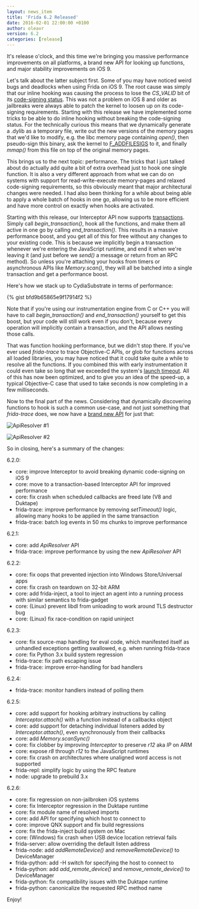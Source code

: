 ```yaml
---
layout: news_item
title: 'Frida 6.2 Released'
date: 2016-02-01 22:00:00 +0100
author: oleavr
version: 6.2
categories: [release]
---
```


It's release o'clock, and this time we're bringing you massive performance
improvements on all platforms, a brand new API for looking up functions, and
major stability improvements on iOS 9.

Let's talk about the latter subject first. Some of you may have noticed weird
bugs and deadlocks when using Frida on iOS 9. The root cause was simply that our
inline hooking was causing the process to lose the *CS_VALID* bit of its
[code-signing status](https://github.com/frida/frida-gum/blob/ae22e0fa94970a9df140757e4aa0467e9deea9aa/tests/core/interceptor.c#L1111).
This was not a problem on iOS 8 and older as jailbreaks were always able to
patch the kernel to loosen up on its code-signing requirements. Starting with
this release we have implemented some tricks to be able to do inline hooking
without breaking the code-signing status. For the technically curious this means
that we dynamically generate a .dylib as a temporary file, write out the new
versions of the memory pages that we'd like to modify, e.g. the libc memory page
containing *open()*, then pseudo-sign this binary, ask the kernel to [F_ADDFILESIGS](https://github.com/frida/frida-gum/blob/ae22e0fa94970a9df140757e4aa0467e9deea9aa/gum/backend-darwin/gumcodesegment-darwin.c#L211)
to it, and finally *mmap()* from this file on top of the original memory pages.

This brings us to the next topic: performance. The tricks that I just talked
about do actually add quite a bit of extra overhead just to hook one single
function. It is also a very different approach from what we can do on systems
with support for read-write-execute memory-pages and relaxed code-signing
requirements, so this obviously meant that major architectural changes were
needed. I had also been thinking for a while about being able to apply a whole
batch of hooks in one go, allowing us to be more efficient and have more control
on exactly when hooks are activated.

Starting with this release, our Interceptor API now supports [transactions](https://github.com/frida/frida-gum/blob/ae22e0fa94970a9df140757e4aa0467e9deea9aa/gum/guminterceptor.h#L78-L79).
Simply call *begin_transaction()*, hook all the functions, and make them all
active in one go by calling *end_transaction()*. This results in a massive
performance boost, and you get all of this for free without any changes to your
existing code. This is because we implicitly begin a transaction whenever we're
entering the JavaScript runtime, and end it when we're leaving it (and just
before we *send()* a message or return from an RPC method). So unless you're
attaching your hooks from timers or asynchronous APIs like *Memory.scan()*,
they will all be batched into a single transaction and get a performance boost.

Here's how we stack up to CydiaSubstrate in terms of performance:

{% gist bfd9b65865e9f17914f2 %}

Note that if you're using our instrumentation engine from C or C++ you will
have to call *begin_transaction()* and *end_transaction()* yourself to get this
boost, but your code will still work even if you don't, because every operation
will implicitly contain a transaction, and the API allows nesting those calls.

That was function hooking performance, but we didn't stop there. If you've ever
used *frida-trace* to trace Objective-C APIs, or glob for functions across all
loaded libraries, you may have noticed that it could take quite a while to
resolve all the functions. If you combined this with early instrumentation it
could even take so long that we exceeded the system's [launch timeout](https://github.com/frida/frida/issues/103).
All of this has now been optimized, and to give you an idea of the speed-up,
a typical Objective-C case that used to take seconds is now completing in a
few milliseconds.

Now to the final part of the news. Considering that dynamically discovering
functions to hook is such a common use-case, and not just something that
*frida-trace* does, we now have a [brand new API](https://www.frida.re/docs/javascript-api/#apiresolver)
for just that:

![ApiResolver #1](/img/api-resolver-module.png "ApiResolver")

![ApiResolver #2](/img/api-resolver-objc.png "ApiResolver")

So in closing, here's a summary of the changes:

6.2.0:

- core: improve Interceptor to avoid breaking dynamic code-signing on iOS 9
- core: move to a transaction-based Interceptor API for improved performance
- core: fix crash when scheduled callbacks are freed late (V8 and Duktape)
- frida-trace: improve performance by removing *setTimeout()* logic, allowing
               many hooks to be applied in the same transaction
- frida-trace: batch log events in 50 ms chunks to improve performance

6.2.1:

- core: add *ApiResolver* API
- frida-trace: improve performance by using the new *ApiResolver* API

6.2.2:

- core: fix oops that prevented injection into Windows Store/Universal apps
- core: fix crash on teardown on 32-bit ARM
- core: add frida-inject, a tool to inject an agent into a running process with
        similar semantics to frida-gadget
- core: (Linux) prevent libdl from unloading to work around TLS destructor bug
- core: (Linux) fix race-condition on rapid uninject

6.2.3:

- core: fix source-map handling for eval code, which manifested itself as
        unhandled exceptions getting swallowed, e.g. when running frida-trace
- core: fix Python 3.x build system regression
- frida-trace: fix path escaping issue
- frida-trace: improve error-handling for bad handlers

6.2.4:

- frida-trace: monitor handlers instead of polling them

6.2.5:

- core: add support for hooking arbitrary instructions by calling
        *Interceptor.attach()* with a function instead of a callbacks object
- core: add support for detaching individual listeners added by
        *Interceptor.attach()*, even synchronously from their callbacks
- core: add *Memory.scanSync()*
- core: fix clobber by improving *Interceptor* to preserve *r12* aka *IP* on ARM
- core: expose *r8* through *r12* to the JavaScript runtimes
- core: fix crash on architectures where unaligned word access is not supported
- frida-repl: simplify logic by using the RPC feature
- node: upgrade to prebuild 3.x

6.2.6:

- core: fix regression on non-jailbroken iOS systems
- core: fix Interceptor regression in the Duktape runtime
- core: fix module name of resolved imports
- core: add API for specifying which host to connect to
- core: improve QNX support and fix build regressions
- core: fix the frida-inject build system on Mac
- core: (Windows) fix crash when USB device location retrieval fails
- frida-server: allow overriding the default listen address
- frida-node: add *addRemoteDevice()* and *removeRemoteDevice()* to
              DeviceManager
- frida-python: add -H switch for specifying the host to connect to
- frida-python: add *add_remote_device()* and *remove_remote_device()* to
                DeviceManager
- frida-python: fix compatibility issues with the Duktape runtime
- frida-python: canonicalize the requested RPC method name

Enjoy!
